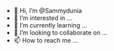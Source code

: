- 👋 Hi, I’m @Sammydunia
- 👀 I’m interested in ...
- 🌱 I’m currently learning ...
- 💞️ I’m looking to collaborate on ...
- 📫 How to reach me ...

<!---
Sammydunia/Sammydunia is a ✨ special ✨ repository because its `README.md` (this file) appears on your GitHub profile.
You can click the Preview link to take a look at your changes.
--->
